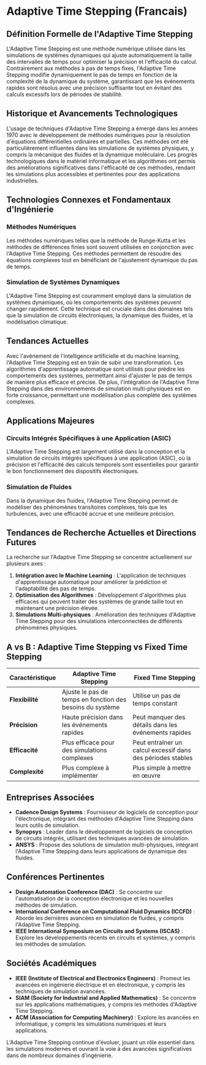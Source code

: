 # Adaptive Time Stepping (Francais)

## Définition Formelle de l'Adaptive Time Stepping

L'Adaptive Time Stepping est une méthode numérique utilisée dans les simulations de systèmes dynamiques qui ajuste automatiquement la taille des intervalles de temps pour optimiser la précision et l'efficacité du calcul. Contrairement aux méthodes à pas de temps fixes, l'Adaptive Time Stepping modifie dynamiquement le pas de temps en fonction de la complexité de la dynamique du système, garantissant que les événements rapides sont résolus avec une précision suffisante tout en évitant des calculs excessifs lors de périodes de stabilité.

## Historique et Avancements Technologiques

L'usage de techniques d'Adaptive Time Stepping a émergé dans les années 1970 avec le développement de méthodes numériques pour la résolution d'équations différentielles ordinaires et partielles. Ces méthodes ont été particulièrement influentes dans les simulations de systèmes physiques, y compris la mécanique des fluides et la dynamique moléculaire. Les progrès technologiques dans le matériel informatique et les algorithmes ont permis des améliorations significatives dans l'efficacité de ces méthodes, rendant les simulations plus accessibles et pertinentes pour des applications industrielles.

## Technologies Connexes et Fondamentaux d'Ingénierie

### Méthodes Numériques

Les méthodes numériques telles que la méthode de Runge-Kutta et les méthodes de différences finies sont souvent utilisées en conjonction avec l'Adaptive Time Stepping. Ces méthodes permettent de résoudre des équations complexes tout en bénéficiant de l'ajustement dynamique du pas de temps.

### Simulation de Systèmes Dynamiques

L'Adaptive Time Stepping est couramment employé dans la simulation de systèmes dynamiques, où les comportements des systèmes peuvent changer rapidement. Cette technique est cruciale dans des domaines tels que la simulation de circuits électroniques, la dynamique des fluides, et la modélisation climatique.

## Tendances Actuelles

Avec l'avènement de l'intelligence artificielle et du machine learning, l'Adaptive Time Stepping est en train de subir une transformation. Les algorithmes d'apprentissage automatique sont utilisés pour prédire les comportements des systèmes, permettant ainsi d'ajuster le pas de temps de manière plus efficace et précise. De plus, l'intégration de l'Adaptive Time Stepping dans des environnements de simulation multi-physiques est en forte croissance, permettant une modélisation plus complète des systèmes complexes.

## Applications Majeures

### Circuits Intégrés Spécifiques à une Application (ASIC)

L'Adaptive Time Stepping est largement utilisé dans la conception et la simulation de circuits intégrés spécifiques à une application (ASIC), où la précision et l'efficacité des calculs temporels sont essentielles pour garantir le bon fonctionnement des dispositifs électroniques.

### Simulation de Fluides

Dans la dynamique des fluides, l'Adaptive Time Stepping permet de modéliser des phénomènes transitoires complexes, tels que les turbulences, avec une efficacité accrue et une meilleure précision.

## Tendances de Recherche Actuelles et Directions Futures

La recherche sur l'Adaptive Time Stepping se concentre actuellement sur plusieurs axes :

1. **Intégration avec le Machine Learning** : L'application de techniques d'apprentissage automatique pour améliorer la prédiction et l'adaptabilité des pas de temps.
2. **Optimisation des Algorithmes** : Développement d'algorithmes plus efficaces qui peuvent traiter des systèmes de grande taille tout en maintenant une précision élevée.
3. **Simulations Multi-physiques** : Amélioration des techniques d'Adaptive Time Stepping pour des simulations interconnectées de différents phénomènes physiques.

## A vs B : Adaptive Time Stepping vs Fixed Time Stepping

| Caractéristique             | Adaptive Time Stepping                    | Fixed Time Stepping                         |
|-----------------------------|-------------------------------------------|---------------------------------------------|
| **Flexibilité**             | Ajuste le pas de temps en fonction des besoins du système | Utilise un pas de temps constant            |
| **Précision**               | Haute précision dans les événements rapides | Peut manquer des détails dans les événements rapides |
| **Efficacité**              | Plus efficace pour des simulations complexes | Peut entraîner un calcul excessif dans des périodes stables |
| **Complexité**              | Plus complexe à implémenter                | Plus simple à mettre en œuvre               |

## Entreprises Associées

- **Cadence Design Systems** : Fournisseur de logiciels de conception pour l'électronique, intégrant des méthodes d'Adaptive Time Stepping dans leurs outils de simulation.
- **Synopsys** : Leader dans le développement de logiciels de conception de circuits intégrés, utilisant des techniques avancées de simulation.
- **ANSYS** : Propose des solutions de simulation multi-physiques, intégrant l'Adaptive Time Stepping dans leurs applications de dynamique des fluides.

## Conférences Pertinentes

- **Design Automation Conference (DAC)** : Se concentre sur l'automatisation de la conception électronique et les nouvelles méthodes de simulation.
- **International Conference on Computational Fluid Dynamics (ICCFD)** : Aborde les dernières avancées en simulation de fluides, y compris l'Adaptive Time Stepping.
- **IEEE International Symposium on Circuits and Systems (ISCAS)** : Explore les développements récents en circuits et systèmes, y compris les méthodes de simulation.

## Sociétés Académiques

- **IEEE (Institute of Electrical and Electronics Engineers)** : Promeut les avancées en ingénierie électrique et en électronique, y compris les techniques de simulation avancées.
- **SIAM (Society for Industrial and Applied Mathematics)** : Se concentre sur les applications mathématiques, y compris les méthodes d'Adaptive Time Stepping.
- **ACM (Association for Computing Machinery)** : Explore les avancées en informatique, y compris les simulations numériques et leurs applications.

L'Adaptive Time Stepping continue d'évoluer, jouant un rôle essentiel dans les simulations modernes et ouvrant la voie à des avancées significatives dans de nombreux domaines d'ingénierie.